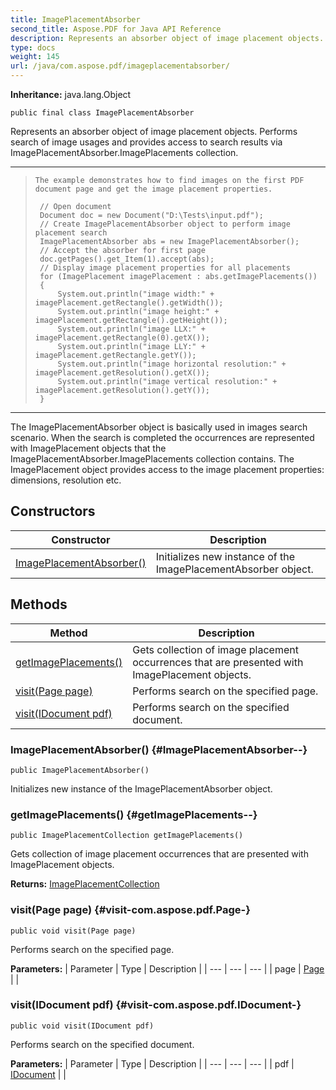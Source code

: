 ```yaml
---
title: ImagePlacementAbsorber
second_title: Aspose.PDF for Java API Reference
description: Represents an absorber object of image placement objects.
type: docs
weight: 145
url: /java/com.aspose.pdf/imageplacementabsorber/
---
```

**Inheritance:**
java.lang.Object
```
public final class ImagePlacementAbsorber
```

Represents an absorber object of image placement objects. Performs search of image usages and provides access to search results via  ImagePlacementAbsorber.ImagePlacements  collection.

--------------------

> ```
> The example demonstrates how to find images on the first PDF document page and get the image placement properties.
>   
>  // Open document
>  Document doc = new Document("D:\Tests\input.pdf");
>  // Create ImagePlacementAbsorber object to perform image placement search
>  ImagePlacementAbsorber abs = new ImagePlacementAbsorber();
>  // Accept the absorber for first page
>  doc.getPages().get_Item(1).accept(abs);
>  // Display image placement properties for all placements
>  for (ImagePlacement imagePlacement : abs.getImagePlacements())
>  {     
>      System.out.println("image width:" + imagePlacement.getRectangle().getWidth());
>      System.out.println("image height:" + imagePlacement.getRectangle().getHeight());
>      System.out.println("image LLX:" + imagePlacement.getRectangle(0).getX());
>      System.out.println("image LLY:" + imagePlacement.getRectangle.getY());
>      System.out.println("image horizontal resolution:" + imagePlacement.getResolution().getX());
>      System.out.println("image vertical resolution:" + imagePlacement.getResolution().getY());
>  }
> ```

--------------------

The  ImagePlacementAbsorber  object is basically used in images search scenario. When the search is completed the occurrences are represented with  ImagePlacement  objects that the  ImagePlacementAbsorber.ImagePlacements  collection contains. The  ImagePlacement  object provides access to the image placement properties: dimensions, resolution etc.
## Constructors

| Constructor | Description |
| --- | --- |
| [ImagePlacementAbsorber()](#ImagePlacementAbsorber--) | Initializes new instance of the  ImagePlacementAbsorber  object. |
## Methods

| Method | Description |
| --- | --- |
| [getImagePlacements()](#getImagePlacements--) | Gets collection of image placement occurrences that are presented with  ImagePlacement  objects. |
| [visit(Page page)](#visit-com.aspose.pdf.Page-) | Performs search on the specified page. |
| [visit(IDocument pdf)](#visit-com.aspose.pdf.IDocument-) | Performs search on the specified document. |
### ImagePlacementAbsorber() {#ImagePlacementAbsorber--}
```
public ImagePlacementAbsorber()
```


Initializes new instance of the  ImagePlacementAbsorber  object.

### getImagePlacements() {#getImagePlacements--}
```
public ImagePlacementCollection getImagePlacements()
```


Gets collection of image placement occurrences that are presented with  ImagePlacement  objects.

**Returns:**
[ImagePlacementCollection](../../com.aspose.pdf/imageplacementcollection)
### visit(Page page) {#visit-com.aspose.pdf.Page-}
```
public void visit(Page page)
```


Performs search on the specified page.

**Parameters:**
| Parameter | Type | Description |
| --- | --- | --- |
| page | [Page](../../com.aspose.pdf/page) |  |

### visit(IDocument pdf) {#visit-com.aspose.pdf.IDocument-}
```
public void visit(IDocument pdf)
```


Performs search on the specified document.

**Parameters:**
| Parameter | Type | Description |
| --- | --- | --- |
| pdf | [IDocument](../../com.aspose.pdf/idocument) |  |

